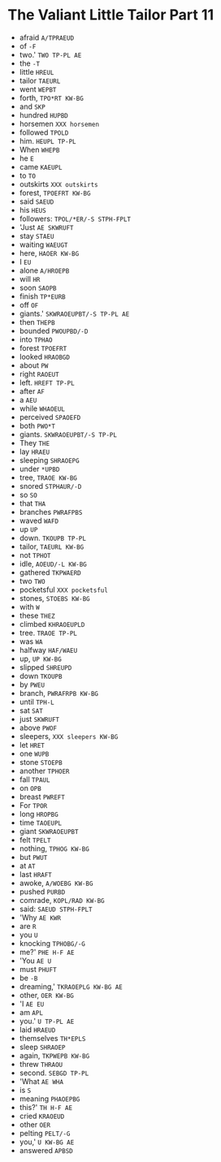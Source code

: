 # The Valiant Little Tailor Part 11

* afraid `A/TPRAEUD`
* of `-F`
* two.' `TWO TP-PL AE`
* the `-T`
* little `HREUL`
* tailor `TAEURL`
* went `WEPBT`
* forth, `TPO*RT KW-BG`
* and `SKP`
* hundred `HUPBD`
* horsemen `XXX horsemen`
* followed `TPOLD`
* him. `HEUPL TP-PL`
* When `WHEPB`
* he `E`
* came `KAEUPL`
* to `TO`
* outskirts `XXX outskirts`
* forest, `TPOEFRT KW-BG`
* said `SAEUD`
* his `HEUS`
* followers: `TPOL/*ER/-S STPH-FPLT`
* 'Just `AE SKWRUFT`
* stay `STAEU`
* waiting `WAEUGT`
* here, `HAOER KW-BG`
* I `EU`
* alone `A/HROEPB`
* will `HR`
* soon `SAOPB`
* finish `TP*EURB`
* off `OF`
* giants.' `SKWRAOEUPBT/-S TP-PL AE`
* then `THEPB`
* bounded `PWOUPBD/-D`
* into `TPHAO`
* forest `TPOEFRT`
* looked `HRAOBGD`
* about `PW`
* right `RAOEUT`
* left. `HREFT TP-PL`
* after `AF`
* a `AEU`
* while `WHAOEUL`
* perceived `SPAOEFD`
* both `PWO*T`
* giants. `SKWRAOEUPBT/-S TP-PL`
* They `THE`
* lay `HRAEU`
* sleeping `SHRAOEPG`
* under `*UPBD`
* tree, `TRAOE KW-BG`
* snored `STPHAUR/-D`
* so `SO`
* that `THA`
* branches `PWRAFPBS`
* waved `WAFD`
* up `UP`
* down. `TKOUPB TP-PL`
* tailor, `TAEURL KW-BG`
* not `TPHOT`
* idle, `AOEUD/-L KW-BG`
* gathered `TKPWAERD`
* two `TWO`
* pocketsful `XXX pocketsful`
* stones, `STOEBS KW-BG`
* with `W`
* these `THEZ`
* climbed `KHRAOEUPLD`
* tree. `TRAOE TP-PL`
* was `WA`
* halfway `HAF/WAEU`
* up, `UP KW-BG`
* slipped `SHREUPD`
* down `TKOUPB`
* by `PWEU`
* branch, `PWRAFRPB KW-BG`
* until `TPH-L`
* sat `SAT`
* just `SKWRUFT`
* above `PWOF`
* sleepers, `XXX sleepers KW-BG`
* let `HRET`
* one `WUPB`
* stone `STOEPB`
* another `TPHOER`
* fall `TPAUL`
* on `OPB`
* breast `PWREFT`
* For `TPOR`
* long `HROPBG`
* time `TAOEUPL`
* giant `SKWRAOEUPBT`
* felt `TPELT`
* nothing, `TPHOG KW-BG`
* but `PWUT`
* at `AT`
* last `HRAFT`
* awoke, `A/WOEBG KW-BG`
* pushed `PURBD`
* comrade, `KOPL/RAD KW-BG`
* said: `SAEUD STPH-FPLT`
* 'Why `AE KWR`
* are `R`
* you `U`
* knocking `TPHOBG/-G`
* me?' `PHE H-F AE`
* 'You `AE U`
* must `PHUFT`
* be `-B`
* dreaming,' `TKRAOEPLG KW-BG AE`
* other, `OER KW-BG`
* 'I `AE EU`
* am `APL`
* you.' `U TP-PL AE`
* laid `HRAEUD`
* themselves `TH*EPLS`
* sleep `SHRAOEP`
* again, `TKPWEPB KW-BG`
* threw `THRAOU`
* second. `SEBGD TP-PL`
* 'What `AE WHA`
* is `S`
* meaning `PHAOEPBG`
* this?' `TH H-F AE`
* cried `KRAOEUD`
* other `OER`
* pelting `PELT/-G`
* you,' `U KW-BG AE`
* answered `APBSD`
